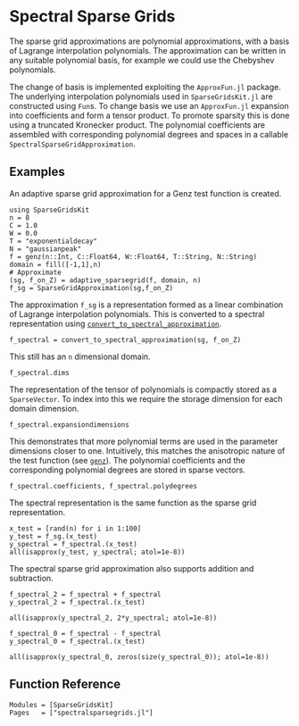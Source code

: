 # Spectral Sparse Grids
The sparse grid approximations are polynomial approximations, with a basis of Lagrange interpolation polynomials.
The approximation can be written in any suitable polynomial basis, for example we could use the Chebyshev polynomials.

The change of basis is implemented exploiting the `ApproxFun.jl` package.
The underlying interpolation polynomials used in `SparseGridsKit.jl` are constructed using `Fun`s.
To change basis we use an `ApproxFun.jl` expansion into coefficients and form a tensor product.
To promote sparsity this is done using a truncated Kronecker product.
The polynomial coefficients are assembled with corresponding polynomial degrees and spaces in a callable `SpectralSparseGridApproximation`.

## Examples
An adaptive sparse grid approximation for a Genz test function is created. 
```@example genz
using SparseGridsKit
n = 8
C = 1.0
W = 0.0
T = "exponentialdecay"
N = "gaussianpeak"
f = genz(n::Int, C::Float64, W::Float64, T::String, N::String)
domain = fill([-1,1],n)
# Approximate
(sg, f_on_Z) = adaptive_sparsegrid(f, domain, n)
f_sg = SparseGridApproximation(sg,f_on_Z)
```
The approximation `f_sg` is a representation formed as a linear combination of Lagrange interpolation polynomials.
This is converted to a spectral representation using [`convert_to_spectral_approximation`](@ref).
```@example genz
f_spectral = convert_to_spectral_approximation(sg, f_on_Z)
```
This still has an `n` dimensional domain.
```@example genz
f_spectral.dims
```
The representation of the tensor of polynomials is compactly stored as a `SparseVector`.
To index into this we require the storage dimension for each domain dimension.
```@example genz
f_spectral.expansiondimensions
```
This demonstrates that more polynomial terms are used in the parameter dimensions closer to one.
Intuitively, this matches the anisotropic nature of the test function (see [`genz`](@ref)).
The polynomial coefficients and the corresponding polynomial degrees are stored in sparse vectors.
```@example genz
f_spectral.coefficients, f_spectral.polydegrees
```
The spectral representation is the same function as the sparse grid representation.
```@example genz
x_test = [rand(n) for i in 1:100]
y_test = f_sg.(x_test)
y_spectral = f_spectral.(x_test)
all(isapprox(y_test, y_spectral; atol=1e-8))
```

The spectral sparse grid approximation also supports addition and subtraction.
```@example genz
f_spectral_2 = f_spectral + f_spectral
y_spectral_2 = f_spectral.(x_test)

all(isapprox(y_spectral_2, 2*y_spectral; atol=1e-8))
```
```@example genz
f_spectral_0 = f_spectral - f_spectral
y_spectral_0 = f_spectral.(x_test)

all(isapprox(y_spectral_0, zeros(size(y_spectral_0)); atol=1e-8))
```

## Function Reference
```@autodocs
Modules = [SparseGridsKit]
Pages   = ["spectralsparsegrids.jl"]
```
